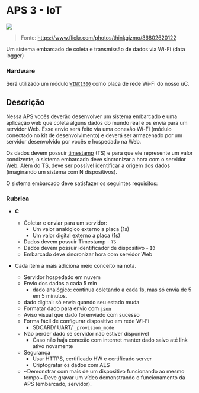 # APS 3 - IoT

![](https://live.staticflickr.com/4355/36802620122_fe3ca90fca_c.jpg)

> Fonte: https://www.flickr.com/photos/thinkgizmo/36802620122

Um sistema embarcado de coleta e transmissão de dados via Wi-Fi (data logger)

### Hardware

Será utilizado um módulo [`WINC1500`](https://www.microchip.com/wwwproducts/en/ATWINC1500) como placa de rede Wi-Fi do nosso uC. 

## Descrição

Nessa APS vocês deverão desenvolver um sistema embarcado e uma aplicação web que coleta alguns dados do mundo real e os envia para um servidor Web. Esse envio será feito via uma conexão Wi-Fi (módulo conectado no kit de desenvolvimento) e deverá ser armazenado por um servidor desenvolvido por vocês e hospedado na Web.

Os dados devem possuir [timestamp](https://en.wikipedia.org/wiki/Timestamp) (TS) e para que ele represente um valor condizente, o sistema embarcado deve sincronizar a hora com o servidor Web. Além do TS, deve ser possível identificar a origem dos dados (imaginando um sistema com N dispositivos).

O sistema embarcado deve satisfazer os seguintes requisitos:

### Rubrica
 
- **C**

  - Coletar e enviar para um servidor:
    - Um valor analógico externo a placa (1s)
    - Um valor digital externo a placa (1s)
  - Dados devem possuir Timestamp - `TS`
  - Dados devem possuir identificador de dispositivo - `ID`
  - Embarcado deve sincronizar hora com servidor Web

- Cada item a mais adiciona meio conceito na nota.

  - Servidor hospedado em nuvem
  - Envio dos dados a cada 5 min
    - dado analógico: continua coletando a cada 1s, mas só envia de 5 em 5 minutos.
  - dado digital: só envia quando seu estado muda
  - Formatar dado para envio com [`json`](https://github.com/zserge/jsmn)
  - Aviso visual que dado foi enviado com sucesso
  - Forma fácil de configurar dispositivo em rede Wi-Fi
    - SDCARD/ UART/ `_provision_mode`
  - Não perder dado se servidor não estiver disponível
    - Caso não haja conexão com internet manter dado salvo até link ativo novamente
  - Segurança 
      - Usar HTTPS, certificado HW e certificado server
      - Criptografar os dados com AES
  - ~Demonstrar com mais de um dispositivo funcionando ao mesmo tempo~
Deve gravar um vídeo demonstrando o funcionamento da APS (embarcado, servidor).
